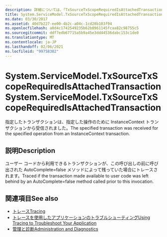 ```yaml
---
description: 詳細については、「TxSourceTxScopeRequiredIsAttachedTransaction」を参照してください。
title: System.ServiceModel.TxSourceTxScopeRequiredIsAttachedTransaction
ms.date: 03/30/2017
ms.assetid: 40d7b227-ee00-4b2c-a04c-1cd28b103f94
ms.openlocfilehash: a0d4c1742549235b62b0961145fcaa82c98755c5
ms.sourcegitcommit: ddf7edb67715a5b9a45e3dd44536dabc153c1de0
ms.translationtype: MT
ms.contentlocale: ja-JP
ms.lasthandoff: 02/06/2021
ms.locfileid: "99758302"
---
```

# <a name="systemservicemodeltxsourcetxscoperequiredisattachedtransaction"></a><span data-ttu-id="d5e47-103">System.ServiceModel.TxSourceTxScopeRequiredIsAttachedTransaction</span><span class="sxs-lookup"><span data-stu-id="d5e47-103">System.ServiceModel.TxSourceTxScopeRequiredIsAttachedTransaction</span></span>

<span data-ttu-id="d5e47-104">指定したトランザクションは、指定した操作のために InstanceContext トランザクションから受信されました。</span><span class="sxs-lookup"><span data-stu-id="d5e47-104">The specified transaction was received for the specified operation from an InstanceContext transaction.</span></span>  
  
## <a name="description"></a><span data-ttu-id="d5e47-105">説明</span><span class="sxs-lookup"><span data-stu-id="d5e47-105">Description</span></span>  

 <span data-ttu-id="d5e47-106">ユーザー コードから利用できるトランザクションが、この呼び出しの前に呼び出された AutoComplete=false メソッドによって残っていた場合にトレースされます。</span><span class="sxs-lookup"><span data-stu-id="d5e47-106">Traced if the transaction made available to user code was left behind by an AutoComplete=false method called prior to this invocation.</span></span>  
  
## <a name="see-also"></a><span data-ttu-id="d5e47-107">関連項目</span><span class="sxs-lookup"><span data-stu-id="d5e47-107">See also</span></span>

- [<span data-ttu-id="d5e47-108">トレース</span><span class="sxs-lookup"><span data-stu-id="d5e47-108">Tracing</span></span>](index.md)
- [<span data-ttu-id="d5e47-109">トレースを使用したアプリケーションのトラブルシューティング</span><span class="sxs-lookup"><span data-stu-id="d5e47-109">Using Tracing to Troubleshoot Your Application</span></span>](using-tracing-to-troubleshoot-your-application.md)
- [<span data-ttu-id="d5e47-110">管理と診断</span><span class="sxs-lookup"><span data-stu-id="d5e47-110">Administration and Diagnostics</span></span>](../index.md)
